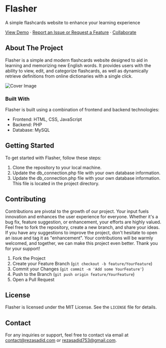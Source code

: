 # Flasher

A simple flashcards website to enhance your learning experience

[View Demo](https://rsdn.ir/g-fsh) · [Report an Issue or Request a Feature](https://github.com/rezasadid753/flasher/issues) · [Collaborate](https://github.com/rezasadid753/flasher/pulls)

## About The Project

Flasher is a simple and modern flashcards website designed to aid in learning and memorizing new English words. It provides users with the ability to view, edit, and categorize flashcards, as well as dynamically retrieve definitions from online dictionaries with a single click.

![Cover Image](https://rezasadid.com/projects/flasher/cover.jpg)

### Built With

Flasher is built using a combination of frontend and backend technologies:

* Frontend: HTML, CSS, JavaScript
* Backend: PHP
* Database: MySQL

## Getting Started

To get started with Flasher, follow these steps:

1. Clone the repository to your local machine.
2. Update the db_connection.php file with your own database information.
3. Update the db_connection.php file with your own database information. This file is located in the project directory.

## Contributing

Contributions are pivotal to the growth of our project. Your input fuels innovation and enhances the user experience for everyone. Whether it's a bug fix, feature suggestion, or enhancement, your efforts are highly valued. Feel free to fork the repository, create a new branch, and share your ideas. If you have any suggestions to improve the project, don't hesitate to open an issue and tag it as "enhancement". Your contributions will be warmly welcomed, and together, we can make this project even better. Thank you for your support!

1. Fork the Project
2. Create your Feature Branch (`git checkout -b feature/YourFeature`)
3. Commit your Changes (`git commit -m 'Add some YourFeature'`)
4. Push to the Branch (`git push origin feature/YourFeature`)
5. Open a Pull Request

## License

Flasher is licensed under the MIT License. See the `LICENSE` file for details.

## Contact

For any inquiries or support, feel free to contact via email at <contact@rezasadid.com> or <rezasadid753@gmail.com>.
